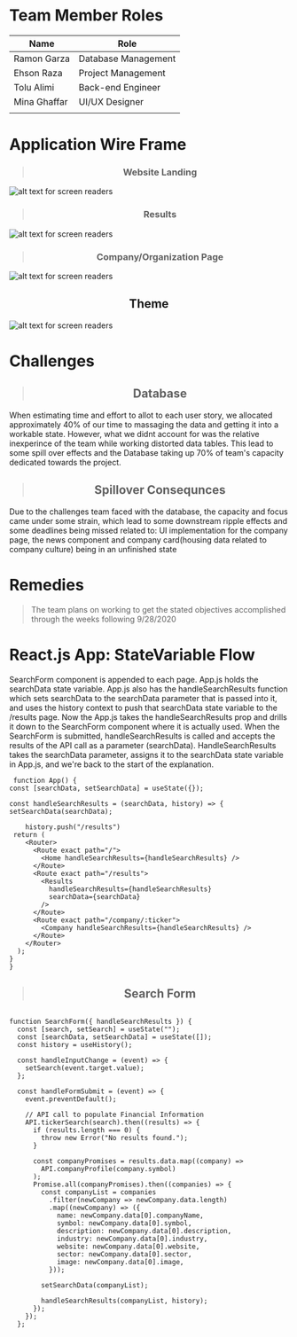# Team Member Roles

| Name         | Role                |
| ------------ | ------------------- |
| Ramon Garza  | Database Management |
| Ehson Raza   | Project Management  |
| Tolu Alimi   | Back-end Engineer   |
| Mina Ghaffar | UI/UX Designer      |
|              |                     |

# Application Wire Frame

> ### <center>Website Landing

![alt text for screen readers](client/public/Asset/landing.png "Landing Page")

> ### <center>Results

![alt text for screen readers](client/public/Asset/results.png "Results")

> ### <center>Company/Organization Page

![alt text for screen readers](client/public/Asset/companyPage.png "Company Profile")

## <center>Theme

![alt text for screen readers](client/public/Asset/theme.jpg "Colors/Theme")

# Challenges

> ## <center>Database

When estimating time and effort to allot to each user story, we allocated approximately 40% of our time to massaging the data and getting it into a workable state. However, what we didnt account for was the relative inexperince of the team while working distorted data tables. This lead to some spill over effects and the Database taking up 70% of team's capacity dedicated towards the project.

> ## <center>Spillover Consequnces

Due to the challenges team faced with the database, the capacity and focus came under some strain, which lead to some downstream ripple effects and some deadlines being missed related to: UI implementation for the company page, the news component and company card(housing data related to company culture) being in an unfinished state

# Remedies

> The team plans on working to get the stated objectives accomplished through the weeks following 9/28/2020

# React.js App: StateVariable Flow

SearchForm component is appended to each page. App.js holds the searchData state variable. App.js also has the handleSearchResults function which sets searchData to the searchData parameter that is passed into it, and uses the history context to push that searchData state variable to the /results page. Now the App.js takes the handleSearchResults prop and drills it down to the SearchForm component where it is actually used. When the SearchForm is submitted, handleSearchResults is called and accepts the results of the API call as a parameter (searchData). HandleSearchResults takes the searchData parameter, assigns it to the searchData state variable in App.js, and we're back to the start of the explanation.

```JSX
 function App() {
const [searchData, setSearchData] = useState({});

const handleSearchResults = (searchData, history) => {
setSearchData(searchData);

    history.push("/results")
 return (
    <Router>
      <Route exact path="/">
        <Home handleSearchResults={handleSearchResults} />
      </Route>
      <Route exact path="/results">
        <Results
          handleSearchResults={handleSearchResults}
          searchData={searchData}
        />
      </Route>
      <Route exact path="/company/:ticker">
        <Company handleSearchResults={handleSearchResults} />
      </Route>
    </Router>
  );
}
}
```

> ## <center>Search Form

```JSX

function SearchForm({ handleSearchResults }) {
  const [search, setSearch] = useState("");
  const [searchData, setSearchData] = useState([]);
  const history = useHistory();

  const handleInputChange = (event) => {
    setSearch(event.target.value);
  };

  const handleFormSubmit = (event) => {
    event.preventDefault();

    // API call to populate Financial Information
    API.tickerSearch(search).then((results) => {
      if (results.length === 0) {
        throw new Error("No results found.");
      }

      const companyPromises = results.data.map((company) =>
        API.companyProfile(company.symbol)
      );
      Promise.all(companyPromises).then((companies) => {
        const companyList = companies
          .filter(newCompany => newCompany.data.length)
          .map((newCompany) => ({
            name: newCompany.data[0].companyName,
            symbol: newCompany.data[0].symbol,
            description: newCompany.data[0].description,
            industry: newCompany.data[0].industry,
            website: newCompany.data[0].website,
            sector: newCompany.data[0].sector,
            image: newCompany.data[0].image,
          }));

        setSearchData(companyList);

        handleSearchResults(companyList, history);
      });
    });
  };

```
